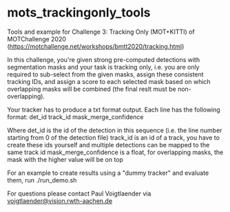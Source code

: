 # mots_trackingonly_tools
Tools and example for Challenge 3: Tracking Only (MOT+KITTI) of MOTChallenge 2020 (https://motchallenge.net/workshops/bmtt2020/tracking.html)

In this challenge, you're given strong pre-computed detections with segmentation masks and your task is tracking only, i.e. you are only required to sub-select from the given masks, assign these consistent tracking IDs, and assign a score to each selected mask based on which overlapping masks will be combined (the final reslt must be non-overlapping).

Your tracker has to produce a txt format output. Each line has the following format:
det_id track_id mask_merge_confidence

Where 
det_id is the id of the detection in this sequence (i.e. the line number starting from 0 of the detection file)
track_id is an id of a track, you have to create these ids yourself and multiple detections can be mapped to the same track id
mask_merge_confidence is a float, for overlapping masks, the mask with the higher value will be on top

For an example to create results using a "dummy tracker" and evaluate them, run
./run_demo.sh

For questions please contact Paul Voigtlaender via voigtlaender@vision.rwth-aachen.de
